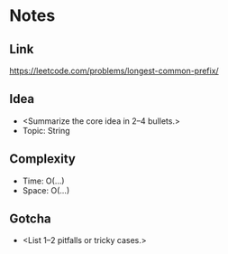 # Notes

## Link
https://leetcode.com/problems/longest-common-prefix/

## Idea
- <Summarize the core idea in 2–4 bullets.>
- Topic: String

## Complexity
- Time: O(...)
- Space: O(...)

## Gotcha
- <List 1–2 pitfalls or tricky cases.>
